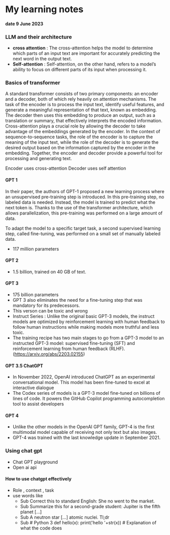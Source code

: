 
# My learning notes

#### date 9 June 2023

### LLM and their architecture

- **cross attention** : The cross-attention helps the model to determine which parts of an input text are important for accurately predicting the next word in the output text.
- **Self-attention** : Self-attention, on the other hand, refers to a model’s ability to focus on different parts of its input when processing it.

### **Basics of transformer**

A standard transformer consists of two primary components: an encoder and a decoder, both of which rely heavily on attention mechanisms. The task of the encoder is to process the input text, identify useful features, and generate a meaningful representation of that text, known as embedding. The decoder then uses this embedding to produce an output, such as a translation or summary, that effectively interprets the encoded information. Cross-attention plays a crucial role by allowing the decoder to take advantage of the embeddings generated by the encoder. In the context of sequence-to-sequence tasks, the role of the encoder is to capture the meaning of the input text, while the role of the decoder is to generate the desired output based on the information captured by the encoder in the embedding. Together, the encoder and decoder provide a powerful tool for processing and generating text.

Encoder uses cross-attention
Decoder uses self attention

#### GPT 1

In their paper, the authors of GPT-1 proposed a new learning process where an unsupervised pre-training step is introduced. In this pre-training step, no labeled data is needed. Instead, the model is trained to predict what the next token is. Thanks to the use of the transformer architecture, which allows parallelization, this pre-training was performed on a large amount of data. 

To adapt the model to a specific target task, a second supervised learning step, called fine-tuning, was performed on a small set of manually labeled data.
- 117 million parameters

#### GPT 2
- 1.5 billion, trained on 40 GB of text. 

#### GPT 3
- 175 billion parameters
- GPT 3 also eliminates the need for a fine-tuning step that was mandatory for its predecessors.
- This verson can be toxic and wrong
- Instruct Series : Unlike the original basic GPT-3 models, the instruct models are optimized by reinforcement learning with human feedback to follow human instructions while making models more truthful and less toxic.
- The training recipe has two main stages to go from a GPT-3 model to an instructed GPT-3 model: supervised fine-tuning (SFT) and reinforcement learning from human feedback (RLHF). (https://arxiv.org/abs/2203.02155)


#### GPT 3.5 ChatGPT
- In November 2022, OpenAI introduced ChatGPT as an experimental conversational model. This model has been fine-tuned to excel at interactive dialogue
- The Codex series of models is a GPT-3 model fine-tuned on billions of lines of code. It powers the GitHub Copilot programming autocompletion tool to assist developers

#### GPT 4
- Unlike the other models in the OpenAI GPT family, GPT-4 is the first multimodal model capable of receiving not only text but also images.
- GPT-4 was trained with the last knowledge update in September 2021. 


### Using chat gpt

- Chat GPT playground
- Open ai api

#### How to use chatgpt effectively
- Role , context , task
- use words like
  - Sub Correct this to standard English: She no went to the market.
  - Sub Summarize this for a second-grade student: Jupiter is the fifth planet [...]
  - Sub A neutron star [...] atomic nuclei. Tl;dr
  - Sub  # Python 3 
          def hello(x): 
          print('hello '+str(x)) 
          # Explanation of what the code does


<!-- 
# hello

- list1
* list11
- list2
+ list 3
1. one
2. two

[link text](/code2.txt)
![img](/image.jpg)

> block quote
> > blockquote


```python

print('hello')
```

- [ ] cdheck
- [x] compe 
-->
